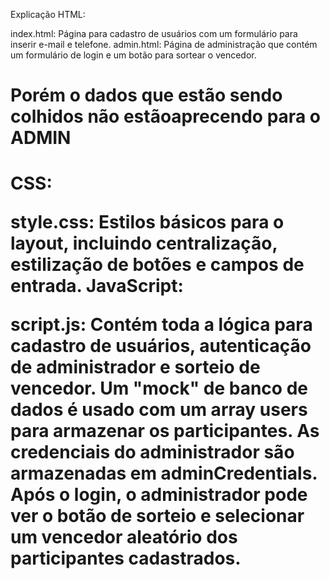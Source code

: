 Explicação
HTML:

index.html: Página para cadastro de usuários com um formulário para inserir e-mail e telefone.
admin.html: Página de administração que contém um formulário de login e um botão para sortear o vencedor. <H1>Porém o dados que estão sendo colhidos não estãoaprecendo para o ADMIN<H1>


CSS:

style.css: Estilos básicos para o layout, incluindo centralização, estilização de botões e campos de entrada.
JavaScript:

script.js: Contém toda a lógica para cadastro de usuários, autenticação de administrador e sorteio de vencedor.
Um "mock" de banco de dados é usado com um array users para armazenar os participantes.
As credenciais do administrador são armazenadas em adminCredentials.
Após o login, o administrador pode ver o botão de sorteio e selecionar um vencedor aleatório dos participantes cadastrados.
